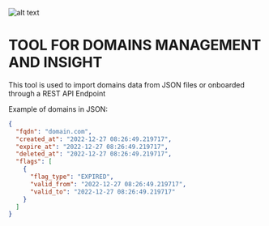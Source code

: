 ![alt text](https://github.com/codewithadelite/domains/blob/master/domain1.jpg?raw=true)

# TOOL FOR DOMAINS MANAGEMENT AND INSIGHT

This tool is used to import domains data from JSON files or onboarded through a REST API Endpoint

Example of domains in JSON:

```json
{
  "fqdn": "domain.com",
  "created_at": "2022-12-27 08:26:49.219717",
  "expire_at": "2022-12-27 08:26:49.219717",
  "deleted_at": "2022-12-27 08:26:49.219717",
  "flags": [
    {
      "flag_type": "EXPIRED",
      "valid_from": "2022-12-27 08:26:49.219717",
      "valid_to": "2022-12-27 08:26:49.219717"
    }
  ]
}
```
